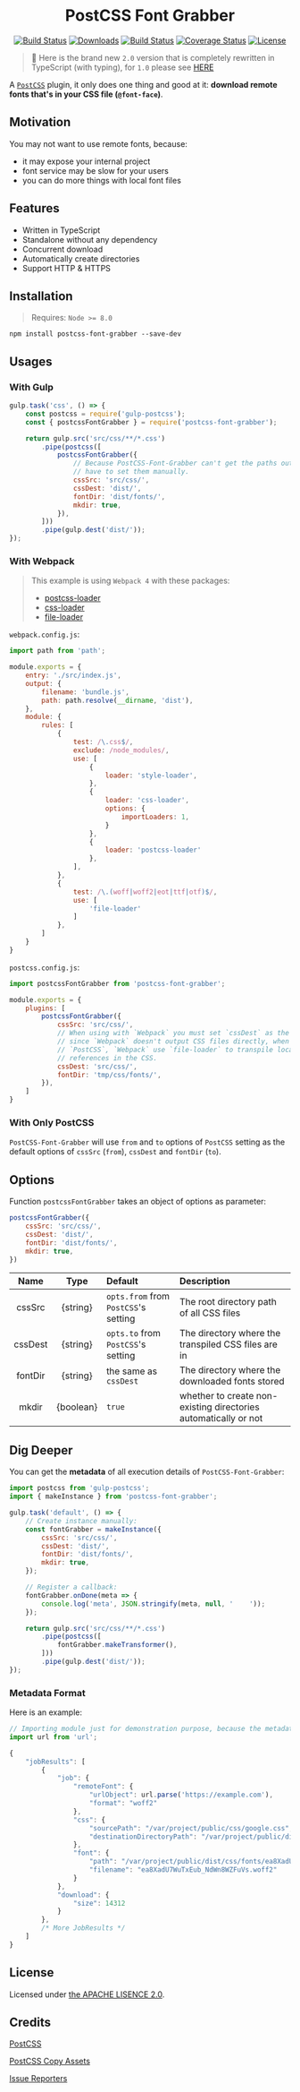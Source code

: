 <h1 align=center>
    PostCSS Font Grabber
</h1>

<p align="center">
  <a href="https://www.npmjs.com/package/postcss-font-grabber"><img src="https://img.shields.io/npm/v/postcss-font-grabber.svg?style=flat-square" alt="Build Status"></a>
  <a href="https://www.npmjs.com/package/postcss-font-grabber"><img src="https://img.shields.io/npm/dt/postcss-font-grabber.svg?style=flat-square" alt="Downloads"></a>
  <a href="https://travis-ci.org/AaronJan/postcss-font-grabber"><img src="https://img.shields.io/travis/AaronJan/postcss-font-grabber.svg?style=flat-square" alt="Build Status"></a>
  <a href="https://coveralls.io/github/AaronJan/postcss-font-grabber?branch=master"><img src="https://img.shields.io/coveralls/AaronJan/postcss-font-grabber.svg?style=flat-square" alt="Coverage Status"></a>
  <a href="https://www.npmjs.com/package/postcss-font-grabber"><img src="https://img.shields.io/npm/l/postcss-font-grabber.svg?style=flat-square" alt="License"></a>
</p>

> 🎉 Here is the brand new `2.0` version that is completely rewritten in TypeScript (with typing), for `1.0` please see [HERE](https://github.com/AaronJan/postcss-font-grabber/tree/v1.x)

A [`PostCSS`](https://github.com/postcss/postcss) plugin, it only does one thing and good at it: **download remote fonts that's in your CSS file (`@font-face`)**.


## Motivation

You may not want to use remote fonts, because:

* it may expose your internal project
* font service may be slow for your users
* you can do more things with local font files


## Features

* Written in TypeScript
* Standalone without any dependency
* Concurrent download
* Automatically create directories
* Support HTTP & HTTPS


## Installation

> Requires: `Node >= 8.0`

```
npm install postcss-font-grabber --save-dev
```


## Usages

### With Gulp

```javascript
gulp.task('css', () => {
    const postcss = require('gulp-postcss');
    const { postcssFontGrabber } = require('postcss-font-grabber');

    return gulp.src('src/css/**/*.css')
        .pipe(postcss([
            postcssFontGrabber({
                // Because PostCSS-Font-Grabber can't get the paths outside itself, you
                // have to set them manually.
                cssSrc: 'src/css/',
                cssDest: 'dist/',
                fontDir: 'dist/fonts/',
                mkdir: true,
            }),
        ]))
        .pipe(gulp.dest('dist/'));
});
```


### With Webpack

> This example is using `Webpack 4` with these packages:
>
> * [postcss-loader](https://github.com/postcss/postcss-loader)
> * [css-loader](https://github.com/webpack-contrib/css-loader)
> * [file-loader](https://github.com/webpack-contrib/file-loader)

`webpack.config.js`:

```javascript
import path from 'path';

module.exports = {
    entry: './src/index.js',
    output: {
        filename: 'bundle.js',
        path: path.resolve(__dirname, 'dist'),
    },
    module: {
        rules: [
            {
                test: /\.css$/,
                exclude: /node_modules/,
                use: [
                    {
                        loader: 'style-loader',
                    },
                    {
                        loader: 'css-loader',
                        options: {
                            importLoaders: 1,
                        }
                    },
                    {
                        loader: 'postcss-loader'
                    },
                ],
            },
            {
                test: /\.(woff|woff2|eot|ttf|otf)$/,
                use: [
                    'file-loader'
                ]
            },
        ]
    }
}
```

`postcss.config.js`:

```javascript
import postcssFontGrabber from 'postcss-font-grabber';

module.exports = {
    plugins: [
        postcssFontGrabber({
            cssSrc: 'src/css/',
            // When using with `Webpack` you must set `cssDest` as the same as `cssSrc`
            // since `Webpack` doesn't output CSS files directly, when done with 
            // `PostCSS`, `Webpack` use `file-loader` to transpile local file
            // references in the CSS.
            cssDest: 'src/css/',
            fontDir: 'tmp/css/fonts/',
        }),
    ]
}
```


### With Only PostCSS

`PostCSS-Font-Grabber` will use `from` and `to` options of `PostCSS` setting as the default options of `cssSrc` (`from`), `cssDest` and `fontDir` (`to`). 


## Options

Function `postcssFontGrabber` takes an object of options as parameter:

```javascript
postcssFontGrabber({
    cssSrc: 'src/css/',
    cssDest: 'dist/',
    fontDir: 'dist/fonts/',
    mkdir: true,
})
```

|Name|Type|Default|Description|
|:--:|:--:|:------|:----------|
|cssSrc|{string}|`opts.from` from `PostCSS`'s setting|The root directory path of all CSS files|
|cssDest|{string}|`opts.to` from `PostCSS`'s setting|The directory where the transpiled CSS files are in|
|fontDir|{string}|the same as `cssDest`|The directory where the downloaded fonts stored|
|mkdir|{boolean}|`true`|whether to create non-existing directories automatically or not|


## Dig Deeper

You can get the **metadata** of all execution details of `PostCSS-Font-Grabber`:

```javascript
import postcss from 'gulp-postcss';
import { makeInstance } from 'postcss-font-grabber';

gulp.task('default', () => {
    // Create instance manually:
    const fontGrabber = makeInstance({
        cssSrc: 'src/css/',
        cssDest: 'dist/',
        fontDir: 'dist/fonts/',
        mkdir: true,
    });

    // Register a callback:
    fontGrabber.onDone(meta => {
        console.log('meta', JSON.stringify(meta, null, '    '));
    });

    return gulp.src('src/css/**/*.css')
        .pipe(postcss([
            fontGrabber.makeTransformer(),
        ]))
        .pipe(gulp.dest('dist/'));
});
```

### Metadata Format

Here is an example:

```javascript
// Importing module just for demonstration purpose, because the metadata contains URL object.
import url from 'url';

{
    "jobResults": [
        {
            "job": {
                "remoteFont": {
                    "urlObject": url.parse('https://example.com'),
                    "format": "woff2"
                },
                "css": {
                    "sourcePath": "/var/project/public/css/google.css",
                    "destinationDirectoryPath": "/var/project/public/dist/css/fonts"
                },
                "font": {
                    "path": "/var/project/public/dist/css/fonts/ea8XadU7WuTxEub_NdWn8WZFuVs.woff2",
                    "filename": "ea8XadU7WuTxEub_NdWn8WZFuVs.woff2"
                }
            },
            "download": {
                "size": 14312
            }
        },
        /* More JobResults */
    ]
}
```


## License

Licensed under [the APACHE LISENCE 2.0](http://www.apache.org/licenses/LICENSE-2.0).


## Credits

[PostCSS](https://github.com/postcss/postcss)

[PostCSS Copy Assets](https://github.com/shutterstock/postcss-copy-assets)

[Issue Reporters](https://github.com/AaronJan/postcss-font-grabber/issues)
